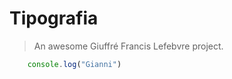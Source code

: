# Tipografia

> An awesome Giuffré Francis Lefebvre project.

```javascript
    console.log("Gianni")
```
